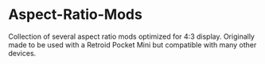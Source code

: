 # Aspect-Ratio-Mods
Collection of several aspect ratio mods optimized for 4:3 display. Originally made to be used with a Retroid Pocket Mini but compatible with many other devices.
